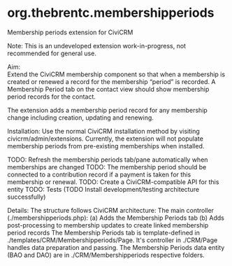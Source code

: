 # org.thebrentc.membershipperiods
Membership periods extension for CiviCRM

Note: This is an undeveloped extension work-in-progress, not recommended for general use.

Aim:<br/>
Extend the CiviCRM membership component so that when a membership is created or renewed a record for the membership “period” is recorded. A Membership Period tab on the contact view should show membership period records for the contact.

The extension adds a membership period record for any membership change including creation, updating and renewing.

Installation:
Use the normal CiviCRM installation method by visiting civicrm/admin/extensions.
Currently, the extension will not populate membership periods from pre-existing memberships when installed.

TODO: Refresh the membership periods tab/pane automatically when memberships are changed
TODO: The membership period should be connected to a contribution record if a payment is taken for this membership or renewal.
TODO: Create a CiviCRM-compatible API for this entity
TODO: Tests (TODO Install development/testing architecture successfully)

Details:
The structure follows CiviCRM architecture:
The main controller (./membershipperiods.php):
(a) Adds the Membership Periods tab
(b) Adds post-processing to membership updates to create linked membership period records
The Membership Periods tab is template-defined in ./templates/CRM/Membershipperiods/Page. It's controller in ./CRM/Page handles data preparation and passing.
The Membership Periods data entity (BAO and DAO) are in ./CRM/Membershipperiods respective folders.

